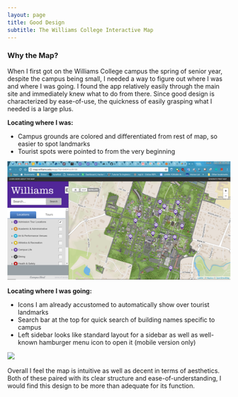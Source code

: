 ```yaml
---
layout: page
title: Good Design
subtitle: The Williams College Interactive Map
---
```


### Why the Map?
When I first got on the Williams College campus the spring of senior year, despite the campus being small, I needed a way to figure out where I was and where I was going. I found the app relatively easily through the main site and immediately knew what to do from there. Since good design is characterized by ease-of-use, the quickness of easily grasping what I needed is a large plus.

**Locating where I was:**
  - Campus grounds are colored and differentiated from rest of map, so easier to spot landmarks
  - Tourist spots were pointed to from the very beginning

![](../img/good-design-1.png)

**Locating where I was going:**
 - Icons I am already accustomed to automatically show over tourist landmarks
 - Search bar at the top for quick search of building names specific to campus
 - Left sidebar looks like standard layout for a sidebar as well as well-known hamburger menu icon to open it (mobile version only)

![](../img/good-design-0.png)

Overall I feel the map is intuitive as well as decent in terms of aesthetics. Both of these paired with its clear structure and ease-of-understanding, I would find this design to be more than adequate for its function.
